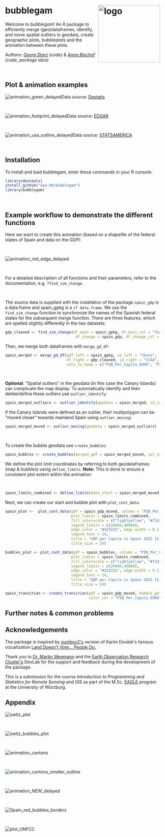 # bubblegam<img src="https://github.com/Geo-99/geospatial_circles_anim/assets/132048605/4b5d4c31-5b31-4c36-b3a1-4df29c169861" align="right" alt="logo" width="200" height="185">
Welcome to *bubblegam*! An R package to efficiently merge (geo)dataframes, identify, and move spatial outliers in geodata, create geographic plots, bubbleplots and the animation between these plots.
&nbsp;

*Authors: [Georg Starz](http://students.eagle-science.org/students/students-2023/georg/) (code) & [Anna Bischof](http://students.eagle-science.org/students/students-2023/anna/) (code, package idea)*

&nbsp;

## Plot & animation examples
![animation_green_delayed](https://github.com/Geo-99/geospatial_circles_anim/assets/132048605/a3911ea8-1b6e-4514-81d2-da1ee4fd5192)Data source: [Destatis](https://www.statistikportal.de/de/ugrdl/ergebnisse/energie)

&nbsp;

![animation_footprint_delayed](https://github.com/Geo-99/geospatial_circles_anim/assets/132048605/6652867a-8030-4fc6-93a2-50ce741d5fa0)Data source: [EDGAR](https://edgar.jrc.ec.europa.eu/report_2023)

&nbsp;

![animation_usa_outline_delayed](https://github.com/Geo-99/geospatial_circles_anim/assets/132048605/29e89c3f-2892-4029-9c0c-8d704a0cafa8)Data source: [STATSAMERICA](https://www.statsamerica.org/sip/rank_list.aspx?rank_label=pcpi1)

&nbsp;

## Installation
To install and load bubblegam, enter these commands in your R console:
&nbsp;
```R
library(devtools)
install_github("Geo-99/bubblegam")
library(bubblegam)
```

&nbsp;

## Example workflow to demonstrate the different functions

Here we want to create this animation (based on a shapefile of the federal states of Spain and data on the GDP):

&nbsp;

![animation_red_edge_delayed](https://github.com/Geo-99/geospatial_circles_anim/assets/132048605/b4e0d73d-344c-4295-8daf-99dd389d53d9)

&nbsp;

For a detailed description of all functions and their parameters, refer to the documentation, e.g. `?find_sim_change`.

&nbsp;

The source data is supplied with the installation of the package.`spain_gdp` is a data.frame and spain_gpkg is a `sf data.frame`.
We use the `find_sim_change` function to synchronize the names of the Spanish federal states for the subsequent merge function. There are three features, which are spelled slightly differently in the two datasets:
&nbsp;
```R
gdp_cleaned <- find_sim_change(df_main = spain_gpkg, df_main_col = "Texto",
                                df_change = spain_gdp, df_change_col = "CCAA")
```

Then, we merge both dataframes with `merge_gd_df`:
&nbsp;
```R
spain_merged <- merge_gd_df(gdf_left = spain_gpkg, id_left = "Texto",
                            df_right = gdp_cleaned, id_right = "CCAA",
                            cols_to_keep = c("PIB_Per_Capita_EURO", "PIB_anual_EURO"))
```

&nbsp;


**Optional**: "Spatial outliers" in the geodata (in this case the Canary Islands) can complicate the map display. To automatically identify and then delete/define these outliers use `outlier_identify`:
&nbsp;
```R
spain_merged_outliers <- outlier_identify(geodata = spain_merged, id_col = "Texto"))
```

If the Canary Islands were defined as an outlier, their multipolygon can be "moved closer" towards mainland Spain using `outlier_moving`:
&nbsp;
```R
spain_merged_moved <- outlier_moving(geodata = spain_merged_outliers)
```

&nbsp;

To create the bubble geodata use `create_bubbles`:
&nbsp;
```R
spain_bubbles <- create_bubbles(merged_gdf = spain_merged_moved, col_name = "PIB_anual_EURO")
```

We define the plot limit coordinates by referring to both geodataframes (map & bubbles) using `define_limits`. **Note:** This is done to ensure a consistent plot extent within the animation:

&nbsp;
```R
spain_limits_combined <- define_limits(data_start = spain_merged_moved, data_end = spain_bubbles)
```

Next, we can create our start and bubble plot with `plot_cont_data`:
&nbsp;
```R
spain_plot <-  plot_cont_data(gdf = spain_gdp_moved, column = "PIB_Per_Capita_EURO",     
                              plot_limits = spain_limits_combined,
                              fill_colorscale = c("lightyellow", "#f1434a","darkred"),
                              legend_limits = c(20000,40000),
                              edge_color = "#323232", edge_width = 0.1,
                              legend_text = 14,
                              title = "GDP per Capita in Spain 2022 [€]",
                              title_size = 24)

bubbles_plot <- plot_cont_data(gdf = spain_bubbles, column = "PIB_Per_Capita_EURO",     
                              plot_limits = spain_limits_combined,
                              fill_colorscale = c("lightyellow", "#f1434a","darkred"),
                              legend_limits = c(20000,40000),
                              edge_color = "#323232", edge_width = 0.1,
                              legend_text = 14,
                              title = "GDP per Capita in Spain 2022 [€]\n→ Bubble Size: Total GDP per state",
                              title_size = 24)

```

```R
spain_transition <- create_transition(gdf = spain_gdp_moved, bubble_gdf = spain_bubbles, 
                                      color_col = "PIB_Per_Capita_EURO", bubble_col = "PIB_anual_EURO")

```


## Further notes & common problems

## Acknowledgements
The package is inspired by [zumbov2's](https://github.com/zumbov2/votemapswitzerland?tab=readme-ov-file#land-doesnt-vote-people-do) version of Karim Douïeb's famous vizualization [Land Doesn't Vote... People Do.](https://storymaps.arcgis.com/stories/0e636a652d44484b9457f953994b212b) 

Thank you to [Dr. Martin Wegmann](https://eagle-science.org/lecturer/wegmann/) and the [Earth Observation Research Cluster's](https://earth-observation.org/) DevLab for the support and feedback during the development of the package. 

This is a submission for the course *Introduction to Programming and Statistics for Remote Sensing and GIS* as part of the M.Sc. [EAGLE](https://eagle-science.org/) program at the University of Würzburg.

## Appendix
![switz_plot](https://github.com/Geo-99/geospatial_circles_anim/assets/132048605/e76f4809-c82b-4593-9137-67daf3f93b63)

&nbsp;

![switz_bubbles_plot](https://github.com/Geo-99/geospatial_circles_anim/assets/132048605/4c1d35da-2be2-4644-83da-7ddedcd5811b)

&nbsp;

![animation_cantons](https://github.com/Geo-99/geospatial_circles_anim/assets/132048605/dd92362f-8f1c-447d-a070-c766d3f8bccd)

&nbsp;

![animation_cantons_smaller_outline](https://github.com/Geo-99/geospatial_circles_anim/assets/132048605/51838687-218f-405e-b73c-b0b5a7f4ca4e)

&nbsp;

![animation_NEW_delayed](https://github.com/Geo-99/geospatial_circles_anim/assets/132048605/64b4e319-a5c4-44b6-8ffb-25c4312ae735)

&nbsp;

![Spain_red_bubbles_borders](https://github.com/Geo-99/geospatial_circles_anim/assets/132048605/fc804562-bc3a-4206-8969-57e12f8606fd)

&nbsp;

![plot_UNFCC](https://github.com/Geo-99/geospatial_circles_anim/assets/132048605/5aad0da4-b9e0-4617-bff4-202e7fb6d590)
